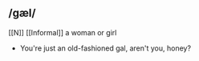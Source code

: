 ##  /ɡæl/
[[N]]  [[Informal]]
a woman or girl

- You're just an old-fashioned gal, aren't you, honey?